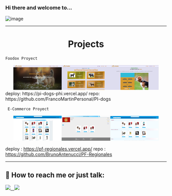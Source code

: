 ### Hi there and welcome to...
![image](https://user-images.githubusercontent.com/79716655/131262915-b861d0b4-ad05-4c30-ba48-05bb5df613cf.png)

  
******
  
 <h1 align="center"> Projects </h1>


    Foodox Proyect
  
  <div display="flex" justifyContent="center" align="center"> 
<img  width= "30%" margin="10px" src='https://github.com/FrancoMartinPersonal/FrancoMartinPersonal/blob/main/proyects/individual/dogs%201.jpg' /><img width= "30%" margin="10px" src='https://github.com/FrancoMartinPersonal/FrancoMartinPersonal/blob/main/proyects/individual/dogs%202.jpg' /><img  width= "30%" margin="10px" src='https://github.com/FrancoMartinPersonal/FrancoMartinPersonal/blob/main/proyects/individual/dogs%203.jpg' />
  </div>
 deploy: https://pi-dogs-phi.vercel.app/
 repo: https://github.com/FrancoMartinPersonal/PI-dogs
  
     E-Commerce Proyect
     
  <div display="flex" justifyContent="center" align="center"> 
<img  width= "30%" margin="10px" src='https://github.com/FrancoMartinPersonal/FrancoMartinPersonal/blob/main/proyecto-grupal/e-market-1.jpg' /><img width= "30%" margin="10px" src='https://github.com/FrancoMartinPersonal/FrancoMartinPersonal/blob/main/proyecto-grupal/e-market-2.jpg' /><img  width= "30%" margin="10px" src='https://github.com/FrancoMartinPersonal/FrancoMartinPersonal/blob/main/proyecto-grupal/e-market-3.jpg' />
  </div>
  
  deploy : https://pf-regionales.vercel.app/
  repo : https://github.com/BrunoAntenucci/PF-Regionales
******
  
## :paperclip: How to reach me or just talk:
<span >
<a href="https://www.linkedin.com/in/franco-martin-dev/" ><img width="5%" src="https://github.com/WanCirone/wancirone/blob/main/logos/linkedin-icon.png"> &nbsp;
<a href="mailto:francomartin.personal@gmail.com" ><img width="5%" src="https://github.com/WanCirone/wancirone/blob/main/logos/gmail-icon%20green.png">
</span>
  
